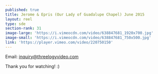 ```yaml
---
published: true
title: Jerome & Epris (Our Lady of Guadalupe Chapel) June 2015
layout: reel
type: sde
section-rank: 31
image-large: 'https://i.vimeocdn.com/video/638847681_1920x700.jpg'
image-small: 'https://i.vimeocdn.com/video/638847681_750x500.jpg'
link: 'https://player.vimeo.com/video/220750150'
---
```

Email: inquiry@threelogyvideo.com

Thank you for watching! :)